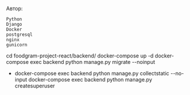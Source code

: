 Автор: 

    Python
    Django
    Docker
    postgresql
    nginx
    gunicorn


cd foodgram-project-react/backend/
docker-compose up -d
docker-compose exec backend python manage.py migrate --noinput
- docker-compose exec backend python manage.py collectstatic --no-input
docker-compose exec backend python manage.py createsuperuser
